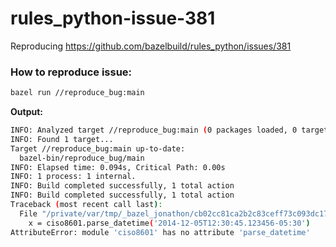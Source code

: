 # rules_python-issue-381

Reproducing https://github.com/bazelbuild/rules_python/issues/381

### How to reproduce issue:

```bash
bazel run //reproduce_bug:main
```

**Output:** 

```bash
INFO: Analyzed target //reproduce_bug:main (0 packages loaded, 0 targets configured).
INFO: Found 1 target...
Target //reproduce_bug:main up-to-date:
  bazel-bin/reproduce_bug/main
INFO: Elapsed time: 0.094s, Critical Path: 0.00s
INFO: 1 process: 1 internal.
INFO: Build completed successfully, 1 total action
INFO: Build completed successfully, 1 total action
Traceback (most recent call last):
  File "/private/var/tmp/_bazel_jonathon/cb02cc81ca2b2c83ceff73c093dc1750/execroot/rules_python_demo/bazel-out/darwin-fastbuild/bin/reproduce_bug/main.runfiles/rules_python_demo/reproduce_bug/main.py", line 3, in <module>
    x = ciso8601.parse_datetime('2014-12-05T12:30:45.123456-05:30')
AttributeError: module 'ciso8601' has no attribute 'parse_datetime'
```



